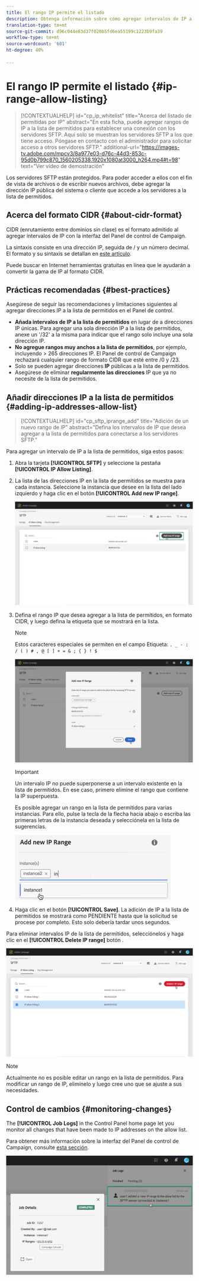 ```yaml
---
title: El rango IP permite el listado
description: Obtenga información sobre cómo agregar intervalos de IP a la lista de permitidos para el acceso a los servidores SFTP
translation-type: tm+mt
source-git-commit: d96c044e83d37f020b5fd6ea55199c1223b9fa39
workflow-type: tm+mt
source-wordcount: '601'
ht-degree: 40%

---
```



# El rango IP permite el listado {#ip-range-allow-listing}

>[!CONTEXTUALHELP]
>id="cp_ip_whitelist"
>title="Acerca del listado de permitidas por IP"
>abstract="En esta ficha, puede agregar rangos de IP a la lista de permitidos para establecer una conexión con los servidores SFTP. Aquí solo se muestran los servidores SFTP a los que tiene acceso. Póngase en contacto con el administrador para solicitar acceso a otros servidores SFTP."
>additional-url="https://images-tv.adobe.com/mpcv3/8a977e03-d76c-44d3-853c-95d0b799c870_1560205338.1920x1080at3000_h264.mp4#t=98" text="Ver vídeo de demostración"

Los servidores SFTP están protegidos. Para poder acceder a ellos con el fin de vista de archivos o de escribir nuevos archivos, debe agregar la dirección IP pública del sistema o cliente que accede a los servidores a la lista de permitidos.

## Acerca del formato CIDR {#about-cidr-format}

CIDR (enrutamiento entre dominios sin clase) es el formato admitido al agregar intervalos de IP con la interfaz del Panel de control de Campaign.

La sintaxis consiste en una dirección IP, seguida de / y un número decimal. El formato y su sintaxis se detallan en [este artículo](https://whatismyipaddress.com/cidr).

Puede buscar en Internet herramientas gratuitas en línea que le ayudarán a convertir la gama de IP al formato CIDR.

## Prácticas recomendadas {#best-practices}

Asegúrese de seguir las recomendaciones y limitaciones siguientes al agregar direcciones IP a la lista de permitidos en el Panel de control.

* **Añada intervalos de IP a la lista de permitidos** en lugar de a direcciones IP únicas. Para agregar una sola dirección IP a la lista de permitidos, anexe un &#39;/32&#39; a la misma para indicar que el rango solo incluye una sola dirección IP.
* **No agregue rangos muy anchos a la lista de permitidos**, por ejemplo, incluyendo > 265 direcciones IP. El Panel de control de Campaign rechazará cualquier rango de formato CIDR que esté entre /0 y /23.
* Solo se pueden agregar direcciones **IP** públicas a la lista de permitidos.
* Asegúrese de eliminar **regularmente las direcciones** IP que ya no necesite de la lista de permitidos.

## Añadir direcciones IP a la lista de permitidos {#adding-ip-addresses-allow-list}

>[!CONTEXTUALHELP]
>id="cp_sftp_iprange_add"
>title="Adición de un nuevo rango de IP"
>abstract="Defina los intervalos de IP que desea agregar a la lista de permitidos para conectarse a los servidores SFTP."

Para agregar un intervalo de IP a la lista de permitidos, siga estos pasos:

1. Abra la tarjeta **[!UICONTROL SFTP]** y seleccione la pestaña **[!UICONTROL IP Allow Listing]**.
1. La lista de las direcciones IP en la lista de permitidos se muestra para cada instancia. Seleccione la instancia que desee en la lista del lado izquierdo y haga clic en el botón **[!UICONTROL Add new IP range]**.

   ![](assets/control_panel_add_range.png)

1. Defina el rango IP que desea agregar a la lista de permitidos, en formato CIDR, y luego defina la etiqueta que se mostrará en la lista.

   >[!NOTE]
   >
   >Estos caracteres especiales se permiten en el campo Etiqueta:
   > `. _ - : / ( ) # , @ [ ] + = & ; { } ! $`

   ![](assets/control_panel_add_range2.png)

   >[!IMPORTANT]
   >
   >Un intervalo IP no puede superponerse a un intervalo existente en la lista de permitidos. En ese caso, primero elimine el rango que contiene la IP superpuesta.
   >
   >Es posible agregar un rango en la lista de permitidos para varias instancias. Para ello, pulse la tecla de la flecha hacia abajo o escriba las primeras letras de la instancia deseada y selecciónela en la lista de sugerencias.

   ![](assets/control_panel_add_range3.png)

1. Haga clic en el botón **[!UICONTROL Save]**. La adición de IP a la lista de permitidos se mostrará como PENDIENTE hasta que la solicitud se procese por completo. Esto solo debería tardar unos segundos.

Para eliminar intervalos IP de la lista de permitidos, selecciónelos y haga clic en el **[!UICONTROL Delete IP range]** botón .

![](assets/control_panel_delete_range2.png)

>[!NOTE]
>
>Actualmente no es posible editar un rango en la lista de permitidos. Para modificar un rango de IP, elimínelo y luego cree uno que se ajuste a sus necesidades.

## Control de cambios {#monitoring-changes}

The **[!UICONTROL Job Logs]** in the Control Panel home page let you monitor all changes that have been made to IP addresses on the allow list.

Para obtener más información sobre la interfaz del Panel de control de Campaign, consulte [esta sección](../../discover/using/discovering-the-interface.md).

![](assets/control_panel_ip_log.png)
